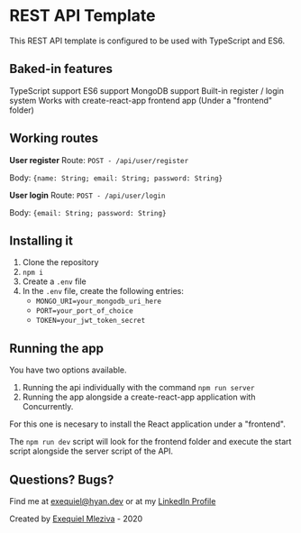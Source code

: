 

# REST API Template
This REST API template is configured to be used with TypeScript and ES6.

## Baked-in features
TypeScript support
ES6 support
MongoDB support
Built-in register / login system
Works with create-react-app frontend app (Under a "frontend" folder)


## Working routes
**User register**
Route: `POST - /api/user/register`

Body: `{name: String; email: String; password: String}`

**User login**
Route: `POST - /api/user/login`

Body: `{email: String; password: String}`

## Installing it

 1. Clone the repository
 2. `npm i`
 3. Create a `.env` file
 4. In the `.env` file, create the following entries:	
	- `MONGO_URI=your_mongodb_uri_here`
	- `PORT=your_port_of_choice`
    - `TOKEN=your_jwt_token_secret`

## Running the app
You have two options available.

 1. Running the api individually with the command `npm run server`
 2. Running the app alongside a create-react-app application with Concurrently.

For this one is necesary to install the React application under a "frontend".

The `npm run dev` script will look for the frontend folder and execute the start script alongside the server script of the API.

## Questions? Bugs?

Find me at [exequiel@hyan.dev](mailto:exequiel@hyan.dev) or at my [LinkedIn Profile](https://www.linkedin.com/in/exequielm2048/)

Created by [Exequiel Mleziva](https://hyan.dev) - 2020
